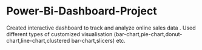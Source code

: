 # Power-Bi-Dashboard-Project
Created interactive dashboard to track and analyze online sales data .
Used different types of customized visualisation (bar-chart,pie-chart,donut-chart,line-chart,clustered bar-chart,slicers) etc.
